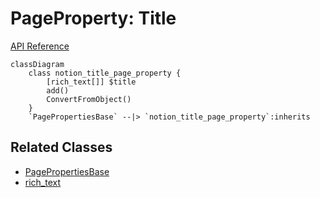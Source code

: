 # PageProperty: Title

[API Reference](https://developers.notion.com/reference/page-property-values#title)

```mermaid
classDiagram
    class notion_title_page_property {
        [rich_text[]] $title
        add()
        ConvertFromObject()
    }
    `PagePropertiesBase` --|> `notion_title_page_property`:inherits
```

## Related Classes

- [PagePropertiesBase](./00_pp_base.md)
- [rich_text ](../../Block/RichText/01_Rich_Text.md)
